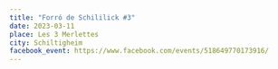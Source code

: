 ```yaml
---
title: "Forró de Schililick #3"
date: 2023-03-11
place: Les 3 Merlettes
city: Schiltigheim
facebook_event: https://www.facebook.com/events/518649770173916/
---
```

